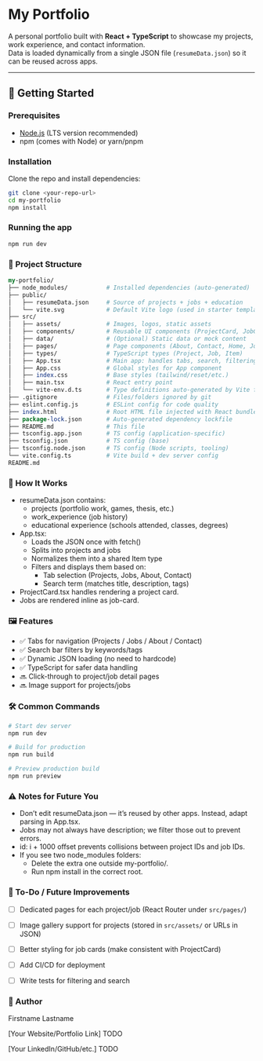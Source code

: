 # My Portfolio

A personal portfolio built with **React + TypeScript** to showcase my projects, work experience, and contact information.  
Data is loaded dynamically from a single JSON file (`resumeData.json`) so it can be reused across apps.

---

## 🚀 Getting Started

### Prerequisites
- [Node.js](https://nodejs.org/) (LTS version recommended)
- npm (comes with Node) or yarn/pnpm

### Installation
Clone the repo and install dependencies:

```bash
git clone <your-repo-url>
cd my-portfolio
npm install
```

### Running the app
```bash
npm run dev
```

### 📂 Project Structure
```perl
my-portfolio/
├── node_modules/           # Installed dependencies (auto-generated)
├── public/
│   ├── resumeData.json     # Source of projects + jobs + education
│   └── vite.svg            # Default Vite logo (used in starter template, safe to delete if unused)
├── src/
│   ├── assets/             # Images, logos, static assets
│   ├── components/         # Reusable UI components (ProjectCard, JobCard, Navbar, etc.)
│   ├── data/               # (Optional) Static data or mock content
│   ├── pages/              # Page components (About, Contact, Home, Jobs, etc.)
│   ├── types/              # TypeScript types (Project, Job, Item)
│   ├── App.tsx             # Main app: handles tabs, search, filtering
│   ├── App.css             # Global styles for App component
│   ├── index.css           # Base styles (tailwind/reset/etc.)
│   ├── main.tsx            # React entry point
│   └── vite-env.d.ts       # Type definitions auto-generated by Vite for env variables
├── .gitignore              # Files/folders ignored by git
├── eslint.config.js        # ESLint config for code quality
├── index.html              # Root HTML file injected with React bundle
├── package-lock.json       # Auto-generated dependency lockfile
├── README.md               # This file
├── tsconfig.app.json       # TS config (application-specific)
├── tsconfig.json           # TS config (base)
├── tsconfig.node.json      # TS config (Node scripts, tooling)
└── vite.config.ts          # Vite build + dev server config
README.md
```

### 🧩 How It Works

- resumeData.json contains:
    - projects (portfolio work, games, thesis, etc.)
    - work_experience (job history)
    - educational experience (schools attended, classes, degrees)
- App.tsx:
    - Loads the JSON once with fetch()
    - Splits into projects and jobs
    - Normalizes them into a shared Item type
    - Filters and displays them based on:
        - Tab selection (Projects, Jobs, About, Contact)
        - Search term (matches title, description, tags)
- ProjectCard.tsx handles rendering a project card.
- Jobs are rendered inline as job-card.

### 🖼 Features
- ✅ Tabs for navigation (Projects / Jobs / About / Contact)
- ✅ Search bar filters by keywords/tags
- ✅ Dynamic JSON loading (no need to hardcode)
- ✅ TypeScript for safer data handling
- 🔜 Click-through to project/job detail pages
- 🔜 Image support for projects/jobs

### 🛠 Common Commands
```bash
# Start dev server
npm run dev

# Build for production
npm run build

# Preview production build
npm run preview
```

### ⚠️ Notes for Future You
- Don’t edit resumeData.json — it’s reused by other apps. Instead, adapt parsing in App.tsx.
- Jobs may not always have description; we filter those out to prevent errors.
- id: i + 1000 offset prevents collisions between project IDs and job IDs.
- If you see two node_modules folders:
    - Delete the extra one outside my-portfolio/.
    - Run npm install in the correct root.

### 📌 To-Do / Future Improvements
- [ ] Dedicated pages for each project/job (React Router under `src/pages/`)
- [ ] Image gallery support for projects (stored in `src/assets/` or URLs in JSON)
- [ ] Better styling for job cards (make consistent with ProjectCard)
- [ ] Add CI/CD for deployment
- [ ] Write tests for filtering and search


### 👤 Author
Firstname Lastname

[Your Website/Portfolio Link] TODO

[Your LinkedIn/GitHub/etc.] TODO